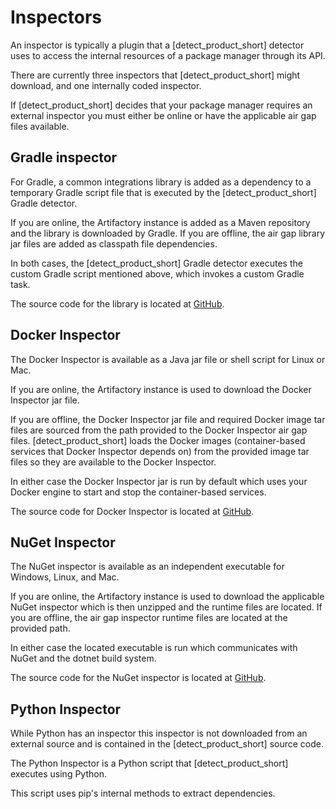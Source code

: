# Inspectors

An inspector is typically a plugin that a [detect_product_short] detector uses to access the internal resources of a package manager through its API.

There are currently three inspectors that [detect_product_short] might download, and one internally coded inspector.

If [detect_product_short] decides that your package manager requires an external inspector you must either be online or have the applicable air gap files available.

## Gradle inspector

For Gradle, a common integrations library is added as a dependency to a temporary Gradle script file that is executed by the [detect_product_short] Gradle detector. 

If you are online, the Artifactory instance is added as a Maven repository and the library is downloaded by Gradle.
If you are offline, the air gap library jar files are added as classpath file dependencies.

In both cases, the [detect_product_short] Gradle detector executes the custom Gradle script mentioned above, which invokes a custom Gradle task.

The source code for the library is located at [GitHub](https://github.com/blackducksoftware/integration-common).

## Docker Inspector

The Docker Inspector is available as a Java jar file or shell script for Linux or Mac.

If you are online, the Artifactory instance is used to download the Docker Inspector jar file.

If you are offline, the Docker Inspector jar file and required Docker image tar files are sourced from the path provided to the Docker Inspector air gap files.
[detect_product_short] loads the Docker images (container-based services that Docker Inspector depends on) from the provided image tar files so they are available to the Docker Inspector.

In either case the Docker Inspector jar is run by default which uses your Docker engine to start and stop the container-based services.

The source code for Docker Inspector is located at [GitHub](https://github.com/blackducksoftware/detect-docker-inspector).

## NuGet Inspector

The NuGet inspector is available as an independent executable for Windows, Linux, and Mac.

If you are online, the Artifactory instance is used to download the applicable NuGet inspector which is then unzipped and the runtime files are located.
If you are offline, the air gap inspector runtime files are located at the provided path.

In either case the located executable is run which communicates with NuGet and the dotnet build system.

The source code for the NuGet inspector is located at [GitHub](https://github.com/blackducksoftware/detect-nuget-inspector).

## Python Inspector

While Python has an inspector this inspector is not downloaded from an external source and is contained in the [detect_product_short] source code.

The Python Inspector is a Python script that [detect_product_short] executes using Python.

This script uses pip's internal methods to extract dependencies.

